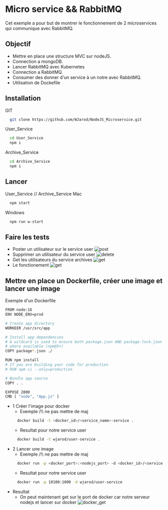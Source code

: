 
# Micro service && RabbitMQ

Cet exemple a pour but de montrer le fonctionnement de 2 microservices qui communique avec 
RabbitMQ.





## Objectif

- Mettre en place une structure MVC sur nodeJS.
- Connection a mongoDB.
- Lancer RabbitMQ avec Kubernetes
- Connection a RabbitMQ.
- Consumer des donner d'un service à un notre avec RabbitMQ.
- Utilisation de Dockefile


## Installation
GIT
```bash
  git clone https://github.com/WJarod/NodeJS_Microservice.git
```

User_Service
```bash
  cd User_Service
  npm i 
```

Archive_Service
```bash
  cd Archive_Service
  npm i 
```

## Lancer

User_Service // Archive_Service
Mac
```bash
  npm start 
```
Windows
```bash
  npm run w-start 
```


## Faire les tests
- Poster un utilisateur sur le service user 
  ![post](https://i.ibb.co/Sff2VvP/Capture-d-e-cran-2022-10-27-a-22-54-45.png)
- Supprimer un utilisateur du service user 
  ![delete](https://i.ibb.co/7W1xhjB/Capture-d-e-cran-2022-10-27-a-22-54-58.png)
- Get les utilisateurs du service archives 
  ![get](https://i.ibb.co/MVJJyk0/Capture-d-e-cran-2022-10-27-a-22-55-16.png)
- Le fonctionement
  ![get](https://i.ibb.co/PYHpKJv/delete-methode.png)

## Mettre en place un Dockerfile, créer une image et lancer une image

Exemple d'un Dockerfile
```bash
FROM node:16
ENV NODE_ENV=prod

# Create app directory
WORKDIR /usr/src/app

# Install app dependencies
# A wildcard is used to ensure both package.json AND package-lock.json are copied
# where available (npm@5+)
COPY package*.json ./

RUN npm install
# If you are building your code for production
# RUN npm ci --only=production

# Bundle app source
COPY . .

EXPOSE 2000
CMD [ "node", "App.js" ]
```

- 1 Créer l'image pour docker
  - Exemple /!\ ne pas mettre de maj
  ```bash
    docker build -t <docker_id>/<service_name>-service .
  ```
  - Resultat pour notre service user
  ```bash
    docker build -t wjarod/user-service .
  ```
- 2 Lancer une image 
  - Exemple /!\ ne pas mettre de maj
  ```bash
    docker run -p <docker_port>:<nodejs_port> -d <docker_id>/<service_name-service
  ```
  - Resultat pour notre service user
  ```bash
    docker run -p 10100:1000 -d wjarod/user-service
  ```
- Resultat 
  - On peut maintenant get sur le port de docker car notre serveur nodejs et lancer sur docker
  ![docker_get](https://i.ibb.co/qMzrTVB/Capture-d-e-cran-2022-10-27-a-23-29-27.png)